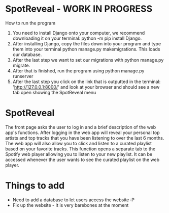 # SpotReveal - WORK IN PROGRESS
How to run the program

1. You need to install Django onto your computer, we recommend downloading it on your terminal: python -m pip install Django.
2. After installing Django, copy the files down into your program and type them into your terminal python manage.py makemigrations. This loads our database.
3. After the last step we want to set our migrations with python manage.py migrate.
4. After that is finished, run the program using python manage.py runserver
5. After the last step you click on the link that is outputted in the terminal: 'http://127.0.0.1:8000/' and look at your browser and should see a new tab open showing the SpotReveal menu

# SpotReveal
The front page asks the user to log in and a brief description of the web app's functions. 
After logging in the web app will reveal your personal top artists and top tracks that you have been listening to over the last 6 months.
The web app will also allow you to click and listen to a curated playlist based on your favorite tracks. This function opens a separate tab to the Spotify web player allowing you to listen 
to your new playlist. It can be accessed whenever the user wants to see the curated playlist on the web player.

# Things to add
* Need to add a database to let users access the website :P
* Fix up the website - It is very barebones at the moment
